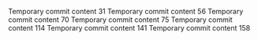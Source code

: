 Temporary commit content 31
Temporary commit content 56
Temporary commit content 70
Temporary commit content 75
Temporary commit content 114
Temporary commit content 141
Temporary commit content 158
